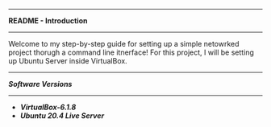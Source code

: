 *******************************
**README - Introduction**
******************************

Welcome to my step-by-step guide for setting up a simple netowrked project thorugh a command line itnerface!
For this project, I will be setting up Ubuntu Server inside VirtualBox.

*******************************
***Software Versions***
******************************

- ***VirtualBox-6.1.8***
- ***Ubuntu 20.4 Live Server***  
